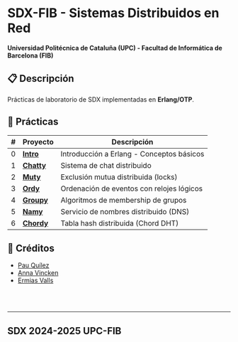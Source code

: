 # SDX-FIB - Sistemas Distribuidos en Red
**Universidad Politécnica de Cataluña (UPC) - Facultad de Informática de Barcelona (FIB)**

## 📋 Descripción
Prácticas de laboratorio de SDX implementadas en **Erlang/OTP**.

## 📂 Prácticas

| # | Proyecto | Descripción |
|---|----------|-------------|
| 0 | [**Intro**](./0.Intro/) | Introducción a Erlang - Conceptos básicos |
| 1 | [**Chatty**](./1.Chatty/) | Sistema de chat distribuido |
| 2 | [**Muty**](./2.Muty/) | Exclusión mutua distribuida (locks) |
| 3 | [**Ordy**](./3.Ordy/) | Ordenación de eventos con relojes lógicos |
| 4 | [**Groupy**](./4.Groupy/) | Algoritmos de membership de grupos |
| 5 | [**Namy**](./5.Namy/) | Servicio de nombres distribuido (DNS) |
| 6 | [**Chordy**](./6.Chordy/) | Tabla hash distribuida (Chord DHT) |

## 👥 Créditos 

- [Pau Quílez](https://github.com/pau-quilez)
- [Anna Vincken](https://github.com/avincken)
- [Ermias Valls](https://github.com/ermias-vm)


<br/>
<br/>

---

## **SDX 2024-2025** **UPC-FIB**